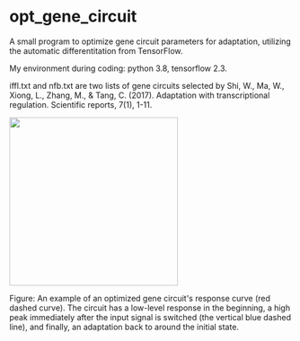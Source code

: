 # opt_gene_circuit
A small program to optimize gene circuit parameters for adaptation, utilizing the automatic differentitation from TensorFlow.

My environment during coding: python 3.8, tensorflow 2.3.


iffl.txt and nfb.txt are two lists of gene circuits selected by Shi, W., Ma, W., Xiong, L., Zhang, M., & Tang, C. (2017). Adaptation with transcriptional regulation. Scientific reports, 7(1), 1-11.

<img src="https://user-images.githubusercontent.com/47471418/208202412-2e9b39d4-d1f6-44a0-9472-2865e5ddd303.png" width="300" />

Figure: An example of an optimized gene circuit's response curve (red dashed curve). The circuit has a low-level response in the beginning, a high peak immediately after the input signal is switched (the vertical blue dashed line), and finally, an adaptation back to around the initial state.
